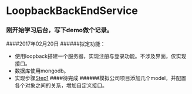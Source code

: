# LoopbackBackEndService
### 刚开始学习后台，写下demo做个记录。
####2017年02月20日
######拟定功能：
- 使用loopback搭建一个服务器，实现注册与登录功能。不涉及界面，仅实现接口。
- 数据库使用mongodb。
- 实现步骤[Step1](Step1.md)
####待完成
######模拟公司项目添加几个model，并配置各个对象之间的关系，增加自定义接口。
